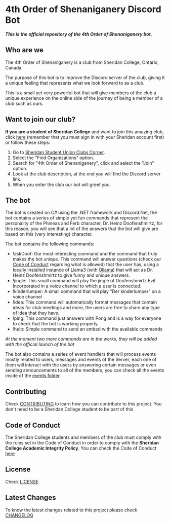 # 4th Order of Shenaniganery Discord Bot

***This is the official repository of the 4th Order of Shenaniganery bot.***

## Who are we

The 4th Order of Shenaniganery is a club from Sheridan College, Ontario, Canada.

The purpose of this bot is to improve the Discord server of the club, giving it a unique feeling that represents what we look forward to as a club.

This is a small yet very powerful bot that will give members of the club a unique experience on the online side of the journey of being a member of a club such as ours.

## Want to join our club?

**If you are a student of Sheridan College** and want to join this amazing club, click [here](https://sheridancollege.campuslabs.ca/engage/organization/4thorder) (remember that you must sign in with your Sheridan account first) or follow these steps:

1. Go to [Sheridan Student Union Clubs Corner](https://sheridancollege.campuslabs.ca/engage/).
2. Select the "Find Organizations" option.
3. Search for "4th Order of Shenaniganery", click and select the "Join" option.
4. Look at the club description, at the end you will find the Discord server link.
5. When you enter the club our bot will greet you.

## The bot

The bot is created on C# using the .NET framework and Discord.Net, the bot contains a series of simple yet fun commands that represent the personality of the Phineas and Ferb character, Dr. Heinz Doofenshmirtz, for this reason, you will see that a lot of the answers that the bot will give are based on this (very interesting) character.

The bot contains the following commands:

- !askDoof: Our most interesting command and the command that truly makes the bot unique. This command will answer questions (check our [Code of Conduct](CODE_OF_CONDUCT.md) regarding what is allowed) that the user has, using a locally installed instance of Llama3 (with [Ollama](https://github.com/ollama/ollama)) that will act as Dr. Heinz Doofenshmirtz to give funny and unique answers.
- !jingle: This small command will play the jingle of Doofenshmirtz Evil Incorporated in a voice channel to which a user is connected.
- !kinderlumper: A small command that will play "Der kinderlumper" on a voice channel
- !idea: This command will automatically format messages that contain ideas for club meetings and more, the users are free to share any type of idea that they have.
- !ping: This command just answers with Pong and is a way for everyone to check that the bot is working properly.
- !help: Simple command to send an embed with the available commands

*At the moment two more commands are in the works, they will be added with the official launch of the bot*

The bot also contains a series of event handlers that will process events mostly related to users, messages and events of the Server, each one of them will interact with the users by answering certain messages or even sending announcements to all of the members, you can check all the events inside of the [events folder](./src/events/).

## Contributing

Check [CONTRIBUTING](CONTRIBUTING.md) to learn how you can contribute to this project. You don't need to be a Sheridan College student to be part of this

## Code of Conduct

The Sheridan College students and members of the club must comply with the rules set in the Code of Conduct in order to comply with the **Sheridan College Academic Integrity Policy**. You can check the Code of Conduct [here](CODE_OF_CONDUCT.md)

## License

Check [LICENSE](LICENSE.md)

## Latest Changes

To know the latest changes related to this project please check [CHANGELOG](CHANGELOG.md)
